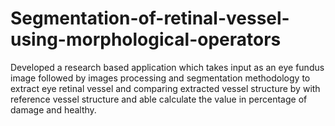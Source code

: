 # Segmentation-of-retinal-vessel-using-morphological-operators
Developed a research based application which takes input as an eye fundus image followed by images processing and segmentation methodology to extract eye retinal vessel and comparing extracted vessel structure by with reference vessel structure and able calculate the value in percentage of damage and healthy.
